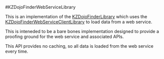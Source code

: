 #KZDojoFinderWebServiceLibraryThis is an implementation of the [KZDojoFinderLibrary](https://github.com/RustyKnight/KZDojoFinderLibrary) which uses the [KZDojoFinderWebServiceClientLibrary](https://github.com/RustyKnight/KZDojoFinderWebServiceClientLibrary) to load data from a web service.

This is inteneded to be a bare bones implementation designed to provide a proofing ground for the web service and associated APIs.

This API provides no caching, so all data is loaded from the web service every time.
